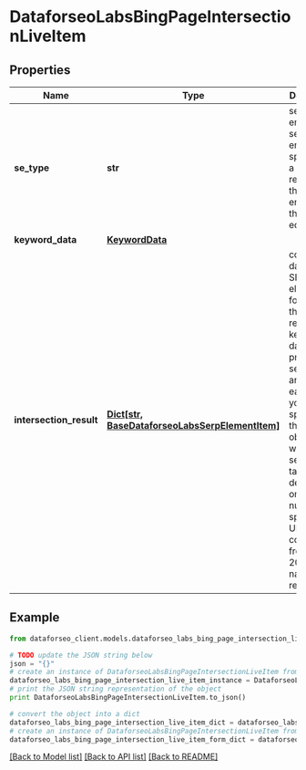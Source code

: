 # DataforseoLabsBingPageIntersectionLiveItem


## Properties

Name | Type | Description | Notes
------------ | ------------- | ------------- | -------------
**se_type** | **str** | search engine type search engine type specified in a POST request; for this endpoint, the field equals bing | [optional] 
**keyword_data** | [**KeywordData**](KeywordData.md) |  | [optional] 
**intersection_result** | [**Dict[str, BaseDataforseoLabsSerpElementItem]**](BaseDataforseoLabsSerpElementItem.md) | contains data on the SERP elements found for the returned keyword data will be provided in separate arrays for each URL you specified in the pages object when setting a task; depending on the number of specified URLs, it can contain from 1 to 20 arrays named respectively | [optional] 

## Example

```python
from dataforseo_client.models.dataforseo_labs_bing_page_intersection_live_item import DataforseoLabsBingPageIntersectionLiveItem

# TODO update the JSON string below
json = "{}"
# create an instance of DataforseoLabsBingPageIntersectionLiveItem from a JSON string
dataforseo_labs_bing_page_intersection_live_item_instance = DataforseoLabsBingPageIntersectionLiveItem.from_json(json)
# print the JSON string representation of the object
print DataforseoLabsBingPageIntersectionLiveItem.to_json()

# convert the object into a dict
dataforseo_labs_bing_page_intersection_live_item_dict = dataforseo_labs_bing_page_intersection_live_item_instance.to_dict()
# create an instance of DataforseoLabsBingPageIntersectionLiveItem from a dict
dataforseo_labs_bing_page_intersection_live_item_form_dict = dataforseo_labs_bing_page_intersection_live_item.from_dict(dataforseo_labs_bing_page_intersection_live_item_dict)
```
[[Back to Model list]](../README.md#documentation-for-models) [[Back to API list]](../README.md#documentation-for-api-endpoints) [[Back to README]](../README.md)


